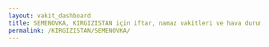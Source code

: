 ```yaml
---
layout: vakit_dashboard
title: SEMENOVKA, KIRGIZISTAN için iftar, namaz vakitleri ve hava durumu - ilçe/eyalet seç
permalink: /KIRGIZISTAN/SEMENOVKA/
---
```


<script type="text/javascript">
  var GLOBAL_COUNTRY = 'KIRGIZISTAN';
  var GLOBAL_CITY = 'SEMENOVKA';
  var GLOBAL_STATE = '';
  var lat = 72;
  var lon = 21;
</script>
